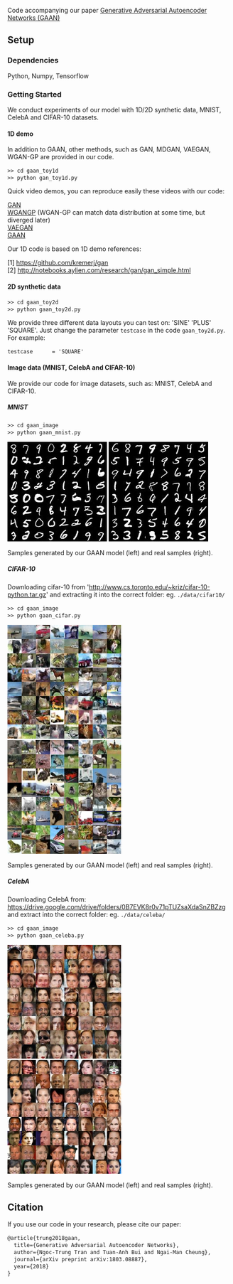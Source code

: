 Code accompanying our paper [Generative Adversarial Autoencoder Networks (GAAN)](https://arxiv.org/abs/1803.08887)

## Setup

### Dependencies
Python, Numpy, Tensorflow <br>

### Getting Started
We conduct experiments of our model with 1D/2D synthetic data, MNIST, CelebA and CIFAR-10 datasets.

#### 1D demo
In addition to GAAN, other methods, such as GAN, MDGAN, VAEGAN, WGAN-GP are provided in our code.

```
>> cd gaan_toy1d
>> python gan_toy1d.py
```
Quick video demos, you can reproduce easily these videos with our code:

[GAN](https://www.youtube.com/watch?v=eisFNXbGaNI) <br>
[WGANGP](https://www.youtube.com/watch?v=5MDBwdfD5rY) (WGAN-GP can match data distribution at some time, but diverged later) <br>
[VAEGAN](https://www.youtube.com/watch?v=587z8VBcvvQ) <br>
[GAAN](https://www.youtube.com/watch?v=IjbdMNo4m_8)

Our 1D code is based on 1D demo references:

[1] https://github.com/kremerj/gan <br>
[2] http://notebooks.aylien.com/research/gan/gan_simple.html

#### 2D synthetic data
```
>> cd gaan_toy2d
>> python gaan_toy2d.py
```

We provide three different data layouts you can test on: 'SINE' 'PLUS' 'SQUARE'. Just change the parameter `testcase` in the code `gaan_toy2d.py`. For example:
```
testcase      = 'SQUARE'
```

#### Image data (MNIST, CelebA and CIFAR-10)

We provide our code for image datasets, such as: MNIST, CelebA and CIFAR-10.

##### MNIST

```
>> cd gaan_image
>> python gaan_mnist.py
```

![Generated samples](./gaan_image/images/mnist_100000_fake.jpg)
![Real samples](./gaan_image/images/mnist_100000_real.jpg)

Samples generated by our GAAN model (left) and real samples (right).

##### CIFAR-10
Downloading cifar-10 from 'http://www.cs.toronto.edu/~kriz/cifar-10-python.tar.gz' and extracting it into the correct folder: eg. `./data/cifar10/`

```
>> cd gaan_image
>> python gaan_cifar.py
```

![Generated samples](./gaan_image/images/cifar_100000_fake.jpg)
![Real samples](./gaan_image/images/cifar_100000_real.jpg)

Samples generated by our GAAN model (left) and real samples (right).

##### CelebA
Downloading CelebA from: https://drive.google.com/drive/folders/0B7EVK8r0v71pTUZsaXdaSnZBZzg and extract into the correct folder: eg. `./data/celeba/`

```
>> cd gaan_image
>> python gaan_celeba.py
```

![Generated samples](./gaan_image/images/celeba_25100_fake.jpg)
![Real samples](./gaan_image/images/celeba_100000_real.jpg)

Samples generated by our GAAN model (left) and real samples (right).

## Citation
If you use our code in your research, please cite our paper:

```
@article{trung2018gaan,
  title={Generative Adversarial Autoencoder Networks},
  author={Ngoc-Trung Tran and Tuan-Anh Bui and Ngai-Man Cheung},
  journal={arXiv preprint arXiv:1803.08887},
  year={2018}
}
```
